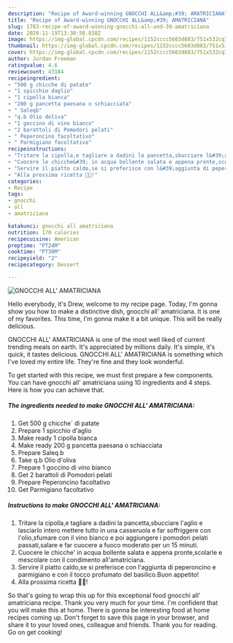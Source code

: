 ```yaml
---
description: "Recipe of Award-winning GNOCCHI ALL&amp;#39; AMATRICIANA"
title: "Recipe of Award-winning GNOCCHI ALL&amp;#39; AMATRICIANA"
slug: 1783-recipe-of-award-winning-gnocchi-all-and-39-amatriciana
date: 2020-11-19T13:30:58.838Z
image: https://img-global.cpcdn.com/recipes/1152cccc5603d883/751x532cq70/gnocchi-all-amatriciana-recipe-main-photo.jpg
thumbnail: https://img-global.cpcdn.com/recipes/1152cccc5603d883/751x532cq70/gnocchi-all-amatriciana-recipe-main-photo.jpg
cover: https://img-global.cpcdn.com/recipes/1152cccc5603d883/751x532cq70/gnocchi-all-amatriciana-recipe-main-photo.jpg
author: Jordan Freeman
ratingvalue: 4.6
reviewcount: 43184
recipeingredient:
- "500 g chicche di patate"
- "1 spicchio daglio"
- "1 cipolla bianca"
- "200 g pancetta paesana o schiacciata"
- " Saleqb"
- "q.b Olio doliva"
- "1 goccino di vino bianco"
- "2 barattoli di Pomodori pelati"
- " Peperoncino facoltativo"
- " Parmigiano facoltativo"
recipeinstructions:
- "Tritare la cipolla,e tagliare a dadini la pancetta,sbucciare l&#39;aglio e lasciarlo intero mettere tutto in una casseruola e far soffriggere con l&#39;olio,sfumare con il vino bianco e poi aggiungere i pomodori pelati passati,salare e far cuocere a fuoco moderato per un 15 minuti."
- "Cuocere le chicche&#39; in acqua bollente salata e appena pronte,scolarle e mescolare con il condimento all&#39;amatriciana."
- "Servire il piatto caldo,se si preferisce con l&#39;aggiunta di peperoncino e parmigiano e con il tocco profumato del basilico.Buon appetito!"
- "Alla prossima ricetta 👩‍🍳!"
categories:
- Recipe
tags:
- gnocchi
- all
- amatriciana

katakunci: gnocchi all amatriciana 
nutrition: 170 calories
recipecuisine: American
preptime: "PT24M"
cooktime: "PT30M"
recipeyield: "2"
recipecategory: Dessert

---
```



![GNOCCHI ALL&#39; AMATRICIANA](https://img-global.cpcdn.com/recipes/1152cccc5603d883/751x532cq70/gnocchi-all-amatriciana-recipe-main-photo.jpg)

Hello everybody, it's Drew, welcome to my recipe page. Today, I'm gonna show you how to make a distinctive dish, gnocchi all&#39; amatriciana. It is one of my favorites. This time, I'm gonna make it a bit unique. This will be really delicious.

GNOCCHI ALL&#39; AMATRICIANA is one of the most well liked of current trending meals on earth. It's appreciated by millions daily. It's simple, it's quick, it tastes delicious. GNOCCHI ALL&#39; AMATRICIANA is something which I've loved my entire life. They're fine and they look wonderful.




To get started with this recipe, we must first prepare a few components. You can have gnocchi all&#39; amatriciana using 10 ingredients and 4 steps. Here is how you can achieve that.

<!--inarticleads1-->

##### The ingredients needed to make GNOCCHI ALL&#39; AMATRICIANA:

1. Get 500 g chicche` di patate
1. Prepare 1 spicchio d&#39;aglio
1. Make ready 1 cipolla bianca
1. Make ready 200 g pancetta paesana o schiacciata
1. Prepare  Saleq.b
1. Take q.b Olio d&#39;oliva
1. Prepare 1 goccino di vino bianco
1. Get 2 barattoli di Pomodori pelati
1. Prepare  Peperoncino facoltativo
1. Get  Parmigiano facoltativo




<!--inarticleads2-->

##### Instructions to make GNOCCHI ALL&#39; AMATRICIANA:

1. Tritare la cipolla,e tagliare a dadini la pancetta,sbucciare l&#39;aglio e lasciarlo intero mettere tutto in una casseruola e far soffriggere con l&#39;olio,sfumare con il vino bianco e poi aggiungere i pomodori pelati passati,salare e far cuocere a fuoco moderato per un 15 minuti.
1. Cuocere le chicche&#39; in acqua bollente salata e appena pronte,scolarle e mescolare con il condimento all&#39;amatriciana.
1. Servire il piatto caldo,se si preferisce con l&#39;aggiunta di peperoncino e parmigiano e con il tocco profumato del basilico.Buon appetito!
1. Alla prossima ricetta 👩‍🍳!




So that's going to wrap this up for this exceptional food gnocchi all&#39; amatriciana recipe. Thank you very much for your time. I'm confident that you will make this at home. There is gonna be interesting food at home recipes coming up. Don't forget to save this page in your browser, and share it to your loved ones, colleague and friends. Thank you for reading. Go on get cooking!
